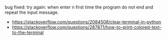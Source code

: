 bug fixed:
try again: when enter n first time the program do not end and repeat the input message.

* https://stackoverflow.com/questions/2084508/clear-terminal-in-python
* https://stackoverflow.com/questions/287871/how-to-print-colored-text-to-the-terminal